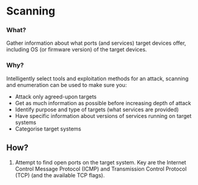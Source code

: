 # Scanning

### What?

Gather information about what ports (and services) target devices offer, including OS (or firmware version) of the target devices.

### Why?

Intelligently select tools and exploitation methods for an attack, scanning and enumeration can be used to make sure you:

* Attack only agreed-upon targets
* Get as much information as possible before increasing depth of attack
* Identify purpose and type of targets (what services are provided)
* Have specific information about versions of services running on target systems
* Categorise target systems

## How?

1. Attempt to find open ports on the target system. Key are the Internet Control Message Protocol (ICMP) and Transmission Control Protocol (TCP) (and the available TCP flags).

